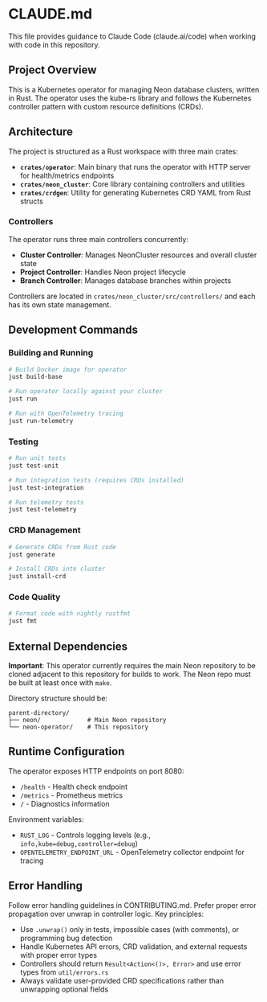 # CLAUDE.md

This file provides guidance to Claude Code (claude.ai/code) when working with code in this repository.

## Project Overview

This is a Kubernetes operator for managing Neon database clusters, written in Rust. The operator uses the kube-rs library and follows the Kubernetes controller pattern with custom resource definitions (CRDs).

## Architecture

The project is structured as a Rust workspace with three main crates:

- **`crates/operator`**: Main binary that runs the operator with HTTP server for health/metrics endpoints
- **`crates/neon_cluster`**: Core library containing controllers and utilities
- **`crates/crdgen`**: Utility for generating Kubernetes CRD YAML from Rust structs

### Controllers

The operator runs three main controllers concurrently:
- **Cluster Controller**: Manages NeonCluster resources and overall cluster state
- **Project Controller**: Handles Neon project lifecycle 
- **Branch Controller**: Manages database branches within projects

Controllers are located in `crates/neon_cluster/src/controllers/` and each has its own state management.

## Development Commands

### Building and Running
```bash
# Build Docker image for operator
just build-base

# Run operator locally against your cluster
just run

# Run with OpenTelemetry tracing
just run-telemetry
```

### Testing
```bash
# Run unit tests
just test-unit

# Run integration tests (requires CRDs installed)
just test-integration

# Run telemetry tests
just test-telemetry
```

### CRD Management
```bash
# Generate CRDs from Rust code
just generate

# Install CRDs into cluster
just install-crd
```

### Code Quality
```bash
# Format code with nightly rustfmt
just fmt
```

## External Dependencies

**Important**: This operator currently requires the main Neon repository to be cloned adjacent to this repository for builds to work. The Neon repo must be built at least once with `make`.

Directory structure should be:
```
parent-directory/
├── neon/             # Main Neon repository
└── neon-operator/    # This repository
```

## Runtime Configuration

The operator exposes HTTP endpoints on port 8080:
- `/health` - Health check endpoint
- `/metrics` - Prometheus metrics
- `/` - Diagnostics information

Environment variables:
- `RUST_LOG` - Controls logging levels (e.g., `info,kube=debug,controller=debug`)
- `OPENTELEMETRY_ENDPOINT_URL` - OpenTelemetry collector endpoint for tracing

## Error Handling

Follow error handling guidelines in CONTRIBUTING.md. Prefer proper error propagation over unwrap in controller logic. Key principles:

- Use `.unwrap()` only in tests, impossible cases (with comments), or programming bug detection
- Handle Kubernetes API errors, CRD validation, and external requests with proper error types
- Controllers should return `Result<Action<()>, Error>` and use error types from `util/errors.rs`
- Always validate user-provided CRD specifications rather than unwrapping optional fields